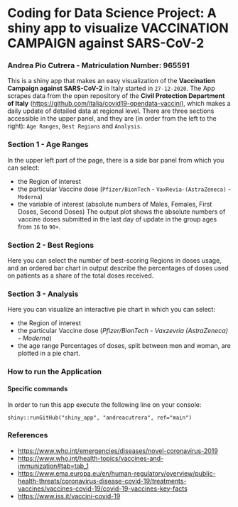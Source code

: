 # Coding for Data Science Project: A shiny app to visualize VACCINATION CAMPAIGN against SARS-CoV-2
### Andrea Pio Cutrera - Matriculation Number: 965591

This is a shiny app that makes an easy visualization of the **Vaccination Campaign against SARS-CoV-2** in Italy started in `27-12-2020`.
The App scrapes data from the open repository of the **Civil Protection Department of Italy** (<https://github.com/italia/covid19-opendata-vaccini>), which makes a daily update of detailed data at regional level.
There are three sections accessible in the upper panel, and they are (in order from the left to the right): `Age Ranges`, `Best Regions` and `Analysis`.
### Section 1 - Age Ranges
In the upper left part of the page, there is a side bar panel from which you can select:
- the Region of interest
- the particular Vaccine dose (`Pfizer/BionTech` - `VaxRevia-(AstraZeneca)` - `Moderna`)
- the variable of interest (absolute numbers of Males, Females, First Doses, Second Doses)
The output plot shows the absolute numbers of vaccine doses submitted in the last day of update in the group ages from `16` to `90+`.
### Section 2 - Best Regions
Here you can select the number of best-scoring Regions in doses usage, and an ordered bar chart in output describe the percentages of doses used on patients as a share of the total doses received.
### Section 3 - Analysis
Here you can visualize an interactive pie chart in which you can select:
- the Region of interest
- the particular Vaccine dose (_Pfizer/BionTech - Vaxzevria (AstraZeneca) - Moderna_)
- the age range
Percentages of doses, split between men and woman, are plotted in a pie chart.
### How to run the Application
#### Specific commands
In order to run this app execute the following line on your console:
```
shiny::runGitHub("shiny_app", "andreacutrera", ref="main")
```
### References
- <https://www.who.int/emergencies/diseases/novel-coronavirus-2019>
- <https://www.who.int/health-topics/vaccines-and-immunization#tab=tab_1>
- <https://www.ema.europa.eu/en/human-regulatory/overview/public-health-threats/coronavirus-disease-covid-19/treatments-vaccines/vaccines-covid-19/covid-19-vaccines-key-facts>
- <https://www.iss.it/vaccini-covid-19>









